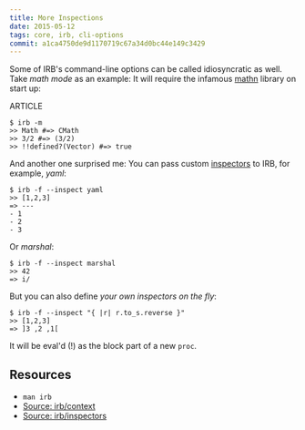 ```yaml
---
title: More Inspections
date: 2015-05-12
tags: core, irb, cli-options
commit: a1ca4750de9d1170719c67a34d0bc44e149c3429
---
```


Some of IRB's command-line options can be called idiosyncratic as well. Take *math mode* as an example: It will require the infamous [mathn](https://github.com/ruby/ruby/blob/trunk/lib/mathn.rb) library on start up:

ARTICLE

    $ irb -m
    >> Math #=> CMath
    >> 3/2 #=> (3/2)
    >> !!defined?(Vector) #=> true

And another one surprised me: You can pass custom [inspectors](https://github.com/ruby/ruby/blob/trunk/lib/irb/inspector.rb) to IRB, for example, *yaml*:

    $ irb -f --inspect yaml
    >> [1,2,3]
    => ---
    - 1
    - 2
    - 3

Or *marshal*:

    $ irb -f --inspect marshal
    >> 42
    => i/

But you can also define *your own inspectors on the fly*:

    $ irb -f --inspect "{ |r| r.to_s.reverse }"
    >> [1,2,3]
    => ]3 ,2 ,1[

It will be eval'd (!) as the block part of a new `proc`.


## Resources

- `man irb`
- [Source: irb/context](https://github.com/ruby/ruby/blame/trunk/lib/irb/context.rb)
- [Source: irb/inspectors](https://github.com/ruby/ruby/blob/trunk/lib/irb/inspector.rb)